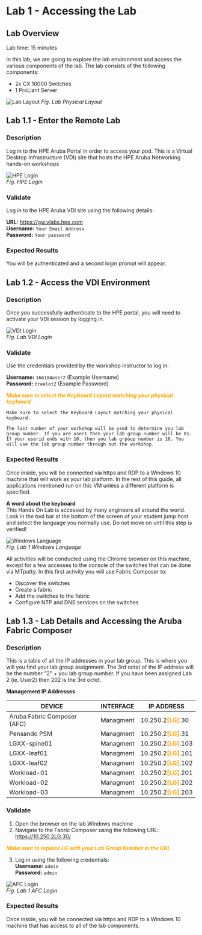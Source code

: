 # Lab 1 - Accessing the Lab

## Lab Overview

Lab time:  15 minutes

In this lab, we are going to explore the lab environment and access the various components of the lab.  The lab consists of the following components:
* 2x CX 10000 Switches
* 1 ProLiant Server

![Lab Layout](images/lab1-lab-layout.png)
_Fig. Lab Physical Layout_

## Lab 1.1 - Enter the Remote Lab

### Description
Log in to the HPE Aruba Portal in order to access your pod.  This is a Virtual Desktop Infrastructure (VDI) site that hosts the HPE Aruba Networking hands-on workshops

![HPE Login](images/lab1-login-hpe.png)  
_Fig. HPE Login_

### Validate
Log in to the HPE Aruba VDI site using the following details:

**URL:**  https://gw.vlabs.hpe.com  
**Username:**  ``Your Email Address``  
**Password:**  ``Your password``    

### Expected Results
You will be authenticated and a second login prompt will appear.


## Lab 1.2 - Access the VDI Environment

### Description
Once you successfully authenticate to the HPE portal, you will need to activate your VDI session by logging in.  


![VDI Login](images/lab1-login-vdi.png)  
_Fig. Lab VDI Login_

### Validate
Use the credentials provided by the workshop instructor to log in:

**Username:**  ``166184user2``  (Example Username)  
**Password:**  ``treelot2``  (Example Password)  

<span style="color:orange">***Make sure to select the Keyboard Layout matching your physical keyboard***</span>

```{note}
Make sure to select the Keyboard Layout matching your physical keyboard.
```

```{note}
The last number of your workshop will be used to determine you lab group number. If you are user1 then your lab group number will be 01. If your userid ends with 10, then you lab grpoup number is 10. You will use the lab group number through out the workshop.
```

### Expected Results

Once inside, you will be connected via https and RDP to a Windows 10 machine that will work as your lab platform. In the rest of this guide, all applications mentioned run on this VM unless a different platform is specified.


<b>A word about the keyboard</b>  
This Hands On Lab is accessed by many engineers all around the world. Look in the tool bar at the bottom of the screen of your student jump host and select the language you normally use. Do not move on until this step is verified!

![Windows Language](images/lab1-windows-language.png)  
_Fig. Lab 1 Windows Language_  

All activities will be conducted using the Chrome browser on this machine, except for a few accesses to the console of the switches that can be done via MTputty. In this first activity you will use Fabric Composer to:  
* Discover the switches
* Create a fabric
* Add the switches to the fabric
* Configure NTP and DNS services on the switches  


## Lab 1.3 - Lab Details and Accessing the Aruba Fabric Composer

### Description
This is a table of all the IP addresses in your lab group. This is where you will you find your lab group assignment. The 3rd octet of the IP address will be the number "2" + you lab group number. If you have been assigned Lab 2 (ie. User2) then 202 is the 3rd octet.

<b>Management IP Addresses</b>

| DEVICE    | INTERFACE | IP ADDRESS  |  
| -------- | ------- | ------- |
| Aruba Fabric Composer (AFC) | Managment | 10.250.2<span style="color:orange">**[LG]**</span>.30 |
| Pensando PSM | Managment | 10.250.2<span style="color:orange">**[LG]**</span>.31 |
| LGXX-spine01 | Managment | 10.250.2<span style="color:orange">**[LG]**</span>.103 |
| LGXX-leaf01 | Managment | 10.250.2<span style="color:orange">**[LG]**</span>.101 |
| LGXX-leaf02 | Managment | 10.250.2<span style="color:orange">**[LG]**</span>.102 |
| Workload-01 | Managment | 10.250.2<span style="color:orange">**[LG]**</span>.201 |
| Workload-02 | Managment | 10.250.2<span style="color:orange">**[LG]**</span>.202 |
| Workload-03 | Managment | 10.250.2<span style="color:orange">**[LG]**</span>.203 |



### Validate
1. Open the browser on the lab Windows machine
2. Navigate to the Fabric Composer using the following URL:  https://10.250.2LG.30/

<span style="color:orange">***Make sure to replace LG with your Lab Group Number in the URL***</span>  

3. Log in using the following credentials:  
**Username:**  ``admin``  
**Password:**  ``admin``  


![AFC Login](images/lab1-afc-login.png)  
_Fig. Lab 1 AFC Login_


### Expected Results

Once inside, you will be connected via https and RDP to a Windows 10 machine that has access to all of the lab components.